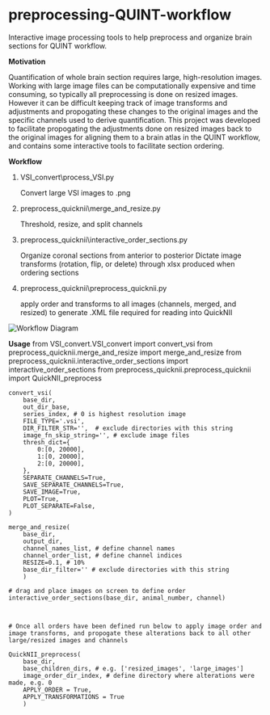 # preprocessing-QUINT-workflow
Interactive image processing tools to help preprocess and organize brain sections for QUINT workflow. 


**Motivation**

Quantification of whole brain section requires large, high-resolution images. Working with large image files can be computationally expensive and time consuming, so typically all preprocessing is done on resized images. However it can be difficult keeping track of image transforms and adjustments and propogating these changes to the original images and the specific channels used to derive quantification.
This project was developed to facilitate propogating the adjustments done on resized images back to the original images for aligning them to a brain atlas in the QUINT workflow, and contains some interactive tools to facilitate section ordering. 



**Workflow**
	
1) VSI_convert\process_VSI.py

	Convert large VSI images to .png
2) preprocess_quicknii\merge_and_resize.py

	Threshold, resize, and split channels
2) preprocess_quicknii\interactive_order_sections.py

	Organize coronal sections from anterior to posterior
	Dictate image transforms (rotation, flip, or delete) through xlsx produced when ordering sections
3) preprocess_quicknii\preprocess_quicknii.py

	apply order and transforms to all images (channels, merged, and resized) to generate .XML file required for reading into QuickNII

<img src="workflowDiagram.png" title="Workflow Diagram">


**Usage**
	from VSI_convert.VSI_convert import convert_vsi
	from preprocess_quicknii.merge_and_resize import merge_and_resize
	from preprocess_quicknii.interactive_order_sections import interactive_order_sections
	from preprocess_quicknii.preprocess_quicknii import QuickNII_preprocess
	
	convert_vsi(
		base_dir, 
		out_dir_base, 
		series_index, # 0 is highest resolution image
		FILE_TYPE='.vsi',
		DIR_FILTER_STR='',  # exclude directories with this string
		image_fn_skip_string='', # exclude image files
		thresh_dict={
			0:[0, 20000],
			1:[0, 20000],
			2:[0, 20000],
		},
		SEPARATE_CHANNELS=True,
		SAVE_SEPARATE_CHANNELS=True,
		SAVE_IMAGE=True,
		PLOT=True,
		PLOT_SEPARATE=False,
	)
	
	merge_and_resize(
	    base_dir, 
	    output_dir, 
	    channel_names_list, # define channel names
	    channel_order_list, # define channel indices
	    RESIZE=0.1, # 10%
	    base_dir_filter='' # exclude directories with this string
    	)
	
	# drag and place images on screen to define order
	interactive_order_sections(base_dir, animal_number, channel)
	
	
	
	# Once all orders have been defined run below to apply image order and image transforms, and propogate these alterations back to all other large/resized images and channels
	
	QuickNII_preprocess(
		base_dir, 
		base_children_dirs, # e.g. ['resized_images', 'large_images']
		image_order_dir_index, # define directory where alterations were made, e.g. 0
		APPLY_ORDER = True,
		APPLY_TRANSFORMATIONS = True
    	)
	
	
